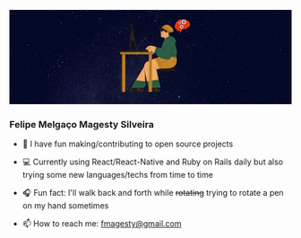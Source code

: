 <p align="center">
  <img src="https://github.com/fmagesty/fmagesty/blob/main/banner.png">
</p>

### Felipe Melgaço Magesty Silveira

<!--
## :rocket: [Portfolio](https://fmagesty.github.io/fmagesty/) :rocket:
-->

- 🌱 I have fun making/contributing to open source projects

- :computer: Currently using React/React-Native and Ruby on Rails daily but also trying some new languages/techs from time to time

- :headphones: Fun fact: I'll walk back and forth while ~~rotating~~ trying to rotate a pen on my hand sometimes

- 📫  How to reach me: fmagesty@gmail.com
